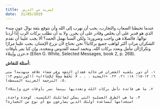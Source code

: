 ```yaml
---
title:  لمزيد من الدرس
date:  31/05/2019
---
```


«عندما تحيطنا الصعاب والتجارب، يجب أن نهرب إلى الله وأن نتوقع بثقة نوالَ عونٍ منه الذي هو قدير على أن يخلص وقادر على أن يحرر. ولا بد أن نطلب بركات الرب إذا أردنا نوالها. فالصلاة هي واجب وضرورة؛ ولكن ألسنا نهمل الحمد؟ ألا يجب علينا أن نقدم الشكران مرات أكثر لواهب جميع بركاتنا؟ نحن نحتاج لأن نزرع الإمتنان. يجب علينا مرارًا وتكرارًاأن نتأمل ونعدد بركات الله، ونحمد اسمه القدوس ونمجده، وإن كنا نمر بأوقات حزن وإبتلاء.» (Ellen G. White, Selected Messages, book 2, p. 268).

**أسئلة للنقاش:**

`١. أي دور يلعبه الغفران في حالة فقدان الثقة وفي شفاء علاقة منهدمة؟ متى ٦: ١٢-١٥؛ ١٨: ٢١، ٢٢. «المحبة . . . لَا تَحْفَظُ سِجِلًّا لِلإسَاءَاتِ» (١كورنثوس ١٣: ٥، الترجمة العربية المبسطة).`

`٢. ما هي فائدة تأمل بركات الله وتعدديها بينما نمر بأوقات حزن وإبتلاء؟`

`٣. ما هي الطرق العملية التي يمكن لعائلتك الكنسية، كوحدة واحدة، استخدامها لمساعدة أولئك الذين يصارعون مع أي نوع من الخسارة؟`